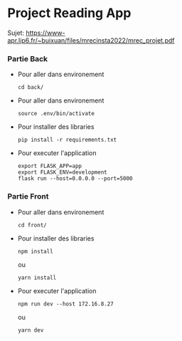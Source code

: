 # Project Reading App

Sujet: https://www-apr.lip6.fr/~buixuan/files/mrecinsta2022/mrec_projet.pdf

### Partie Back

- Pour aller dans environement

  ```
  cd back/
  ```

- Pour aller dans environement

  ```
  source .env/bin/activate
  ```

- Pour installer des libraries

  ```
  pip install -r requirements.txt
  ```

- Pour executer l'application

  ```
  export FLASK_APP=app
  export FLASK_ENV=development
  flask run --host=0.0.0.0 --port=5000
  ```

### Partie Front

- Pour aller dans environement

  ```
  cd front/
  ```

- Pour installer des libraries

  ```
  npm install
  ```

  ou

  ```
  yarn install
  ```

- Pour executer l'application

  ```
  npm run dev --host 172.16.8.27
  ```

  ou

  ```
  yarn dev
  ```

<!-- ##### Ne concerne pas

Installing env Python
`virtualenv .env` -->
